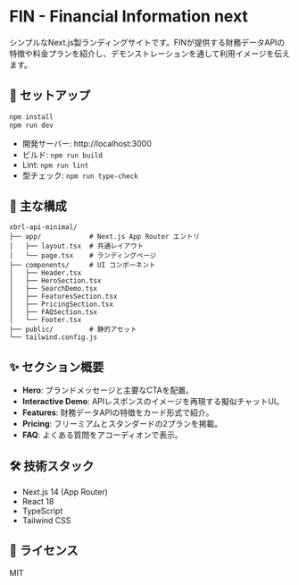 # FIN - Financial Information next

シンプルなNext.js製ランディングサイトです。FINが提供する財務データAPIの特徴や料金プランを紹介し、デモンストレーションを通して利用イメージを伝えます。

## 🚀 セットアップ

```bash
npm install
npm run dev
```

- 開発サーバー: http://localhost:3000
- ビルド: `npm run build`
- Lint: `npm run lint`
- 型チェック: `npm run type-check`

## 🧱 主な構成

```
xbrl-api-minimal/
├── app/            # Next.js App Router エントリ
│   ├── layout.tsx  # 共通レイアウト
│   └── page.tsx    # ランディングページ
├── components/     # UI コンポーネント
│   ├── Header.tsx
│   ├── HeroSection.tsx
│   ├── SearchDemo.tsx
│   ├── FeaturesSection.tsx
│   ├── PricingSection.tsx
│   ├── FAQSection.tsx
│   └── Footer.tsx
├── public/         # 静的アセット
└── tailwind.config.js
```

## ✨ セクション概要

- **Hero**: ブランドメッセージと主要なCTAを配置。
- **Interactive Demo**: APIレスポンスのイメージを再現する擬似チャットUI。
- **Features**: 財務データAPIの特徴をカード形式で紹介。
- **Pricing**: フリーミアムとスタンダードの2プランを掲載。
- **FAQ**: よくある質問をアコーディオンで表示。

## 🛠 技術スタック

- Next.js 14 (App Router)
- React 18
- TypeScript
- Tailwind CSS

## 📄 ライセンス

MIT
